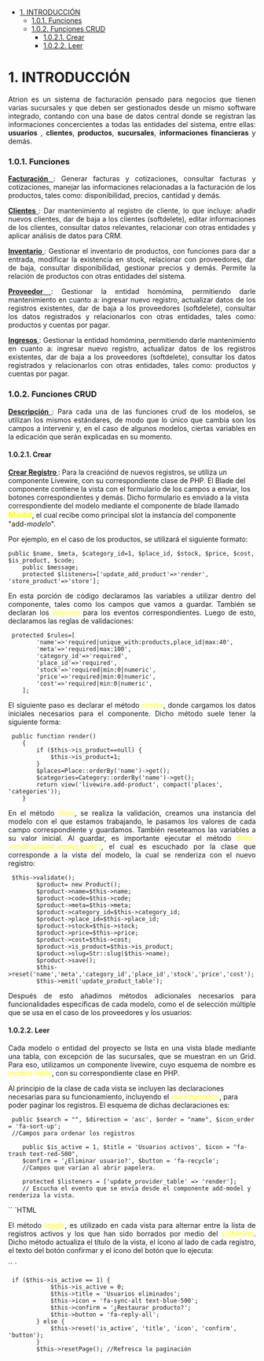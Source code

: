 
- [1. INTRODUCCIÓN](#1-introducción)
    - [1.0.1. Funciones](#101-funciones)
    - [1.0.2. Funciones CRUD](#102-funciones-crud)
      - [1.0.2.1. Crear](#1021-crear)
      - [1.0.2.2. Leer](#1022-leer)
# 1. INTRODUCCIÓN

<p align="justify">
Atrion es un sistema de facturación pensado para negocios que tienen varias sucursales y que deben ser gestionados desde un mismo software integrado, contando con una base de datos central donde se registran las informaciones concercientes a todas las entidades del sistema, entre ellas: <b>usuarios</b> , <b>clientes</b>, <b>productos</b>, <b>sucursales</b>, <b>informaciones financieras</b> y demás.
</p>

### 1.0.1. Funciones
<p align="justify">
<b> <u>Facturación </u></b>: Generar facturas y cotizaciones, consultar facturas y cotizaciones, manejar las informaciones relacionadas a la facturación de los productos, tales como: disponibilidad, precios, cantidad y demás.
</p>

<p align="justify">
<b> <u>Clientes </u></b>: Dar mantenimiento al registro de cliente, lo que incluye: añadir nuevos clientes, dar de baja a los clientes (softdelete), editar informaciones de los clientes, consultar datos relevantes, relacionar con otras entidades y aplicar análisis de datos para CRM.
</p>

<p align="justify">
<b> <u>Inventario </u></b>: Gestionar el inventario de productos, con funciones para dar a entrada, modificar la existencia en stock, relacionar con proveedores, dar de baja, consultar disponibilidad, gestionar precios y demás. Permite la relación de productos con otras entidades del sistema.
</p>

<p align="justify">
<b> <u>Proveedor </u></b>: Gestionar la entidad homómina, permitiendo darle mantenimiento en cuanto a: ingresar nuevo registro, actualizar datos de los registros existentes, dar de baja a los proveedores (softdelete), consultar los datos registrados y relacionarlos con otras entidades, tales como: productos y cuentas por pagar.
</p>

<p align="justify">
<b> <u>Ingresos </u></b>: Gestionar la entidad homómina, permitiendo darle mantenimiento en cuanto a: ingresar nuevo registro, actualizar datos de los registros existentes, dar de baja a los proveedores (softdelete), consultar los datos registrados y relacionarlos con otras entidades, tales como: productos y cuentas por pagar.
</p>

### 1.0.2. Funciones CRUD
<p align="justify">
<b> <u>Descripción </u></b>: Para cada una de las funciones crud de los modelos, se utilizan los mismos estándares, de modo que lo único que cambia son los campos a intervenir y, en el caso de algunos modelos, ciertas variables en la edicación que serán explicadas en su momento.
</p>

<p align="justify">

#### 1.0.2.1. Crear

<b> <u>Crear Registro </u></b>: Para la creaciónd de nuevos registros, se utiliza un componente Livewire, con su correspondiente clase de PHP. El Blade del componente contiene la vista con el formulario de los campos a enviar, los botones correspondientes y demás. Dicho formulario es enviado a la vista correspondiente del modelo mediante el componente de blade llamado <b style="color:yellow; font-size:medium">Modal</b>, el cual recibe como principal slot la instancia del componente "add-<i>modelo</i>".

Por ejemplo, en el caso de los productos, se utilizará el siguiente formato:
~~~
public $name, $meta, $category_id=1, $place_id, $stock, $price, $cost, $is_product, $code;
    public $message;
    protected $listeners=['update_add_product'=>'render', 'store_product'=>'store'];
~~~
</p>
<p align="justify">En esta porción de código declaramos las variables a utilizar dentro del componente, tales como los campos que vamos a guardar.
También se declaran los <i style="color:yellow">listeners</i> para los eventos correspondientes. Luego de esto, declaramos las reglas de validaciones:

~~~
 protected $rules=[
        'name'=>'required|unique_with:products,place_id|max:40',
        'meta'=>'required|max:100',
        'category_id'=>'required',
        'place_id'=>'required',
        'stock'=>'required|min:0|numeric',
        'price'=>'required|min:0|numeric',
        'cost'=>'required|min:0|numeric',
    ];
~~~
</p>
<p align="justify"> El siguiente paso es declarar el método <i style="color:yellow">render</i>, donde cargamos los datos iniciales necesarios para el componente. Dicho método suele tener la siguiente forma:

~~~
 public function render()
    {
        if ($this->is_product==null) {
            $this->is_product=1;
        }
        $places=Place::orderBy('name')->get();
        $categories=Category::orderBy('name')->get();
        return view('livewire.add-product', compact('places', 'categories'));
    }
~~~
</p>
<p align="justify"> En el método <i style="color:yellow">store</i>, se realiza la validación, creamos una instancia del modelo con el que estamos trabajando, le pasamos los valores de cada campo correspondiente y guardamos. También reseteamos las variables a su valor inicial. Al guardar, es importante ejecutar el método <i style="color:yellow">$this->emit('update_model_table')</i>, el cual es escuchado por la clase que corresponde a la vista del modelo, la cual se renderiza con el nuevo registro:

~~~
 $this->validate();
        $product= new Product();
        $product->name=$this->name;
        $product->code=$this->code;
        $product->meta=$this->meta;
        $product->category_id=$this->category_id;
        $product->place_id=$this->place_id;
        $product->stock=$this->stock;
        $product->price=$this->price;
        $product->cost=$this->cost;
        $product->is_product=$this->is_product;
        $product->slug=Str::slug($this->name);
        $product->save();
        $this->reset('name','meta','category_id','place_id','stock','price','cost');
        $this->emit('update_product_table');
~~~
</p>
<p align="justify"> Después de esto añadimos métodos adicionales necesarios para funcionalidades específicas de cada modelo, como el de selección múltiple que se usa en el caso de los proveedores y los usuarios:
</p>

#### 1.0.2.2. Leer
<p align="justify"> Cada modelo o entidad del proyecto se lista en una vista blade mediante una tabla, con excepción de las sucursales, que se muestran en un Grid. Para eso, utilizamos un componente livewire, cuyo esquema de nombre es <i style="color:yellow">modelo-table</i>, con su correspondiente clase en PHP.

Al principio de la clase de cada vista se incluyen las declaraciones necesarias para su funcionamiento, incluyendo el <i style="color:yellow">use Pagination</i>, para poder paginar los registros. El esquema de dichas declaraciones es:

~~~
 public $search = "", $direction = 'asc', $order = "name", $icon_order = 'fa-sort-up'; 
 //Campos para ordenar los registros

    public $is_active = 1, $title = 'Usuarios activos', $icon = "fa-trash text-red-500", 
    $confirm = '¿Eliminar usuario?', $button = 'fa-recycle';
    //Campos que varían al abrir papelera.

    protected $listeners = ['update_provider_table' => 'render']; 
    // Escucha el evento que se envía desde el componente add-model y renderiza la vista.
~~~

</p>
`` `HTML

<p align="justify"> El método <i style="color:yellow">toggle</i>, es utilizado en cada vista para alternar entre la lista de registros activos y los que han sido borrados por medio del <i style="color:yellow">softdelete</i>. Dicho método actualiza el título de la vista, el ícono al lado de cada registro, el texto del botón confirmar y el ícono del botón que lo ejecuta:

`` `

~~~
 if ($this->is_active == 1) {
            $this->is_active = 0;
            $this->title = 'Usuarios eliminados';
            $this->icon = 'fa-sync-alt text-blue-500';
            $this->confirm = '¿Restaurar producto?';
            $this->button = 'fa-reply-all';
        } else {
            $this->reset('is_active', 'title', 'icon', 'confirm', 'button');
        }
        $this->resetPage(); //Refresca la paginación
~~~

</p>


